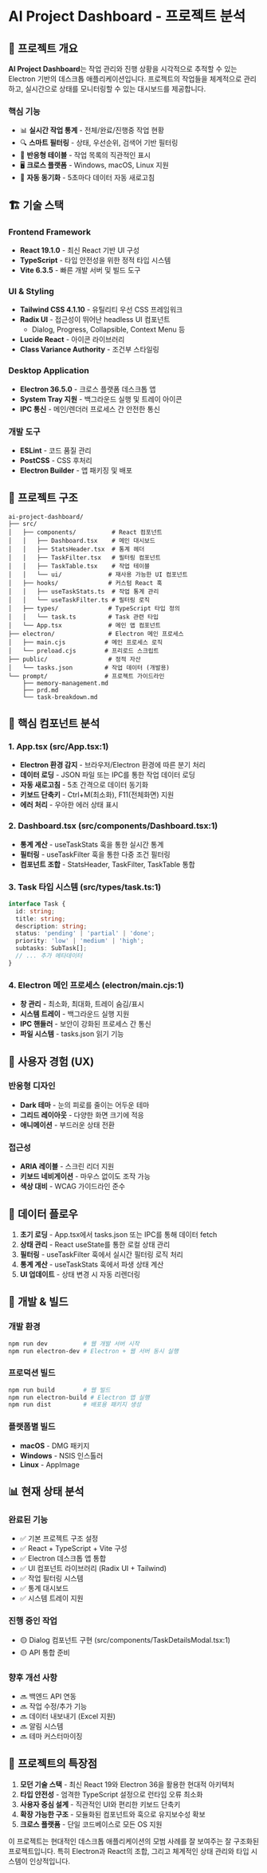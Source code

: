 # AI Project Dashboard - 프로젝트 분석

## 🎯 프로젝트 개요

**AI Project Dashboard**는 작업 관리와 진행 상황을 시각적으로 추적할 수 있는 Electron 기반의 데스크톱 애플리케이션입니다. 프로젝트의 작업들을 체계적으로 관리하고, 실시간으로 상태를 모니터링할 수 있는 대시보드를 제공합니다.

### 핵심 기능
- 📊 **실시간 작업 통계** - 전체/완료/진행중 작업 현황
- 🔍 **스마트 필터링** - 상태, 우선순위, 검색어 기반 필터링
- 📱 **반응형 테이블** - 작업 목록의 직관적인 표시
- 🖥️ **크로스 플랫폼** - Windows, macOS, Linux 지원
- 🔄 **자동 동기화** - 5초마다 데이터 자동 새로고침

## 🏗️ 기술 스택

### Frontend Framework
- **React 19.1.0** - 최신 React 기반 UI 구성
- **TypeScript** - 타입 안전성을 위한 정적 타입 시스템
- **Vite 6.3.5** - 빠른 개발 서버 및 빌드 도구

### UI & Styling
- **Tailwind CSS 4.1.10** - 유틸리티 우선 CSS 프레임워크
- **Radix UI** - 접근성이 뛰어난 headless UI 컴포넌트
  - Dialog, Progress, Collapsible, Context Menu 등
- **Lucide React** - 아이콘 라이브러리
- **Class Variance Authority** - 조건부 스타일링

### Desktop Application
- **Electron 36.5.0** - 크로스 플랫폼 데스크톱 앱
- **System Tray 지원** - 백그라운드 실행 및 트레이 아이콘
- **IPC 통신** - 메인/렌더러 프로세스 간 안전한 통신

### 개발 도구
- **ESLint** - 코드 품질 관리
- **PostCSS** - CSS 후처리
- **Electron Builder** - 앱 패키징 및 배포

## 📁 프로젝트 구조

```
ai-project-dashboard/
├── src/
│   ├── components/          # React 컴포넌트
│   │   ├── Dashboard.tsx    # 메인 대시보드
│   │   ├── StatsHeader.tsx  # 통계 헤더
│   │   ├── TaskFilter.tsx   # 필터링 컴포넌트
│   │   ├── TaskTable.tsx    # 작업 테이블
│   │   └── ui/             # 재사용 가능한 UI 컴포넌트
│   ├── hooks/              # 커스텀 React 훅
│   │   ├── useTaskStats.ts  # 작업 통계 관리
│   │   └── useTaskFilter.ts # 필터링 로직
│   ├── types/              # TypeScript 타입 정의
│   │   └── task.ts         # Task 관련 타입
│   └── App.tsx             # 메인 앱 컴포넌트
├── electron/               # Electron 메인 프로세스
│   ├── main.cjs           # 메인 프로세스 로직
│   └── preload.cjs        # 프리로드 스크립트
├── public/                 # 정적 자산
│   └── tasks.json         # 작업 데이터 (개발용)
└── prompt/                # 프로젝트 가이드라인
    ├── memory-management.md
    ├── prd.md
    └── task-breakdown.md
```

## 🔧 핵심 컴포넌트 분석

### 1. App.tsx (src/App.tsx:1)
- **Electron 환경 감지** - 브라우저/Electron 환경에 따른 분기 처리
- **데이터 로딩** - JSON 파일 또는 IPC를 통한 작업 데이터 로딩
- **자동 새로고침** - 5초 간격으로 데이터 동기화
- **키보드 단축키** - Ctrl+M(최소화), F11(전체화면) 지원
- **에러 처리** - 우아한 에러 상태 표시

### 2. Dashboard.tsx (src/components/Dashboard.tsx:1)
- **통계 계산** - useTaskStats 훅을 통한 실시간 통계
- **필터링** - useTaskFilter 훅을 통한 다중 조건 필터링
- **컴포넌트 조합** - StatsHeader, TaskFilter, TaskTable 통합

### 3. Task 타입 시스템 (src/types/task.ts:1)
```typescript
interface Task {
  id: string;
  title: string;
  description: string;
  status: 'pending' | 'partial' | 'done';
  priority: 'low' | 'medium' | 'high';
  subtasks: SubTask[];
  // ... 추가 메타데이터
}
```

### 4. Electron 메인 프로세스 (electron/main.cjs:1)
- **창 관리** - 최소화, 최대화, 트레이 숨김/표시
- **시스템 트레이** - 백그라운드 실행 지원
- **IPC 핸들러** - 보안이 강화된 프로세스 간 통신
- **파일 시스템** - tasks.json 읽기 기능

## 🎨 사용자 경험 (UX)

### 반응형 디자인
- **Dark 테마** - 눈의 피로를 줄이는 어두운 테마
- **그리드 레이아웃** - 다양한 화면 크기에 적응
- **애니메이션** - 부드러운 상태 전환

### 접근성
- **ARIA 레이블** - 스크린 리더 지원
- **키보드 네비게이션** - 마우스 없이도 조작 가능
- **색상 대비** - WCAG 가이드라인 준수

## 🔄 데이터 플로우

1. **초기 로딩** - App.tsx에서 tasks.json 또는 IPC를 통해 데이터 fetch
2. **상태 관리** - React useState를 통한 로컬 상태 관리
3. **필터링** - useTaskFilter 훅에서 실시간 필터링 로직 처리
4. **통계 계산** - useTaskStats 훅에서 파생 상태 계산
5. **UI 업데이트** - 상태 변경 시 자동 리렌더링

## 🚀 개발 & 빌드

### 개발 환경
```bash
npm run dev          # 웹 개발 서버 시작
npm run electron-dev # Electron + 웹 서버 동시 실행
```

### 프로덕션 빌드
```bash
npm run build        # 웹 빌드
npm run electron-build # Electron 앱 실행
npm run dist         # 배포용 패키지 생성
```

### 플랫폼별 빌드
- **macOS** - DMG 패키지
- **Windows** - NSIS 인스톨러
- **Linux** - AppImage

## 📊 현재 상태 분석

### 완료된 기능
- ✅ 기본 프로젝트 구조 설정
- ✅ React + TypeScript + Vite 구성
- ✅ Electron 데스크톱 앱 통합
- ✅ UI 컴포넌트 라이브러리 (Radix UI + Tailwind)
- ✅ 작업 필터링 시스템
- ✅ 통계 대시보드
- ✅ 시스템 트레이 지원

### 진행 중인 작업
- 🟡 Dialog 컴포넌트 구현 (src/components/TaskDetailsModal.tsx:1)
- 🟡 API 통합 준비

### 향후 개선 사항
- 🔜 백엔드 API 연동
- 🔜 작업 수정/추가 기능
- 🔜 데이터 내보내기 (Excel 지원)
- 🔜 알림 시스템
- 🔜 테마 커스터마이징

## 🎯 프로젝트의 특장점

1. **모던 기술 스택** - 최신 React 19와 Electron 36을 활용한 현대적 아키텍처
2. **타입 안전성** - 엄격한 TypeScript 설정으로 런타임 오류 최소화
3. **사용자 중심 설계** - 직관적인 UI와 편리한 키보드 단축키
4. **확장 가능한 구조** - 모듈화된 컴포넌트와 훅으로 유지보수성 확보
5. **크로스 플랫폼** - 단일 코드베이스로 모든 OS 지원

이 프로젝트는 현대적인 데스크톱 애플리케이션의 모범 사례를 잘 보여주는 잘 구조화된 프로젝트입니다. 특히 Electron과 React의 조합, 그리고 체계적인 상태 관리와 타입 시스템이 인상적입니다.